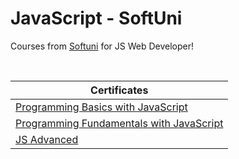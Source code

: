 # JavaScript - SoftUni

Courses from [Softuni](softuni.bg) for JS Web Developer!

<br/>

| Certificates                                                                                        |
| --------------------------------------------------------------------------------------------------- |
| [Programming Basics with JavaScript](https://softuni.bg/certificates/details/131310/eb3fe4e2)       |
| [Programming Fundamentals with JavaScript](https://softuni.bg/certificates/details/139092/d69bc3df) |
| [JS Advanced](https://softuni.bg/certificates/details/145373/5fb7762a) |
